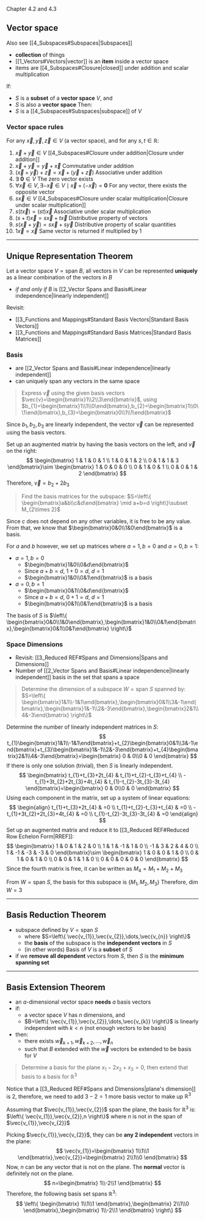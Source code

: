 Chapter 4.2 and 4.3


## Vector space
Also see [[4_Subspaces#Subspaces|Subspaces]]

- **collection** of things
- [[1_Vectors#Vectors|vector]] is an **item** inside a vector space
- items are [[4_Subspaces#Closure|closed]] under addition and scalar multiplication

If:
- $S$ is a **subset** of a **vector space** $V$, and
- $S$ is also a **vector space**
Then:
- $S$ is a [[4_Subspaces#Subspaces|subspace]] of $V$

### Vector space rules
For any $\vec{x},\vec{y},\vec{z}\in V$ (a vector space), and for any $s,t\in \mathbb{R}$:
1. $\vec{x}+\vec{y} \in V$
   [[4_Subspaces#Closure under addition|Closure under addition]]
2. $\vec{x}+\vec{y}=\vec{y}+\vec{x}$
   Commutative under addition
3. $(\vec{x}+\vec{y})+\vec{z}=\vec{x}+(\vec{y}+\vec{z})$
   Associative under addition
4. $\exists \text{ } \mathbf{ 0}\in V$
   The zero vector exists
5. $\forall  \vec{x}\in V, \exists -\vec{x}\in V \mid \vec{x}+(-\vec{x})=\mathbf{0}$
   For any vector, there exists the opposite vector
6. $s\vec{x}\in V$
   [[4_Subspaces#Closure under scalar multiplication|Closure under scalar multiplication]]
7. $s(t\vec{x})=(st)\vec{x}$
   Associative under scalar multiplication
8. $(s+t)\vec{x}=s\vec{x}+t\vec{x}$
   Distributive property of vectors
9. $s(\vec{x}+\vec{y})=s\vec{x}+s\vec{y}$
   Distributive property of scalar quantities
10. $1\vec{x}=\vec{x}$
    Same vector is returned if multiplied by 1


---
## Unique Representation Theorem

Let a vector space $V=\text{span }B$,
all vectors in $V$ can be represented **uniquely** as a linear combination of the vectors in $B$
- *if and only if* $B$ is [[2_Vector Spans and Basis#Linear independence|linearly independent]]

Revisit:
- [[3_Functions and Mappings#Standard Basis Vectors|Standard Basis Vectors]]
- [[3_Functions and Mappings#Standard Basis Matrices|Standard Basis Matrices]]

### Basis
- are [[2_Vector Spans and Basis#Linear independence|linearly independent]]
- can uniquely span any vectors in the same space


> Express $\vec{v}$ using the given basis vectors
> $\vec{v}=\begin{bmatrix}1\\2\\3\end{bmatrix}$, using $b_{1}=\begin{bmatrix}1\\1\\0\end{bmatrix},b_{2}=\begin{bmatrix}1\\0\\1\end{bmatrix},b_{3}=\begin{bmatrix}0\\1\\1\end{bmatrix}$

Since $b_{1},b_{2},b_{3}$ are linearly independent, the vector $\vec{v}$ can be represented using the basis vectors.

Set up an augmented matrix by having the basis vectors on the left, and $\vec{v}$ on the right:
$$
\begin{bmatrix}
1 & 1 & 0 & 1 \\
1 & 0 & 1 & 2 \\
0 & 1 & 1 & 3
\end{bmatrix}\sim \begin{bmatrix}
1 & 0 & 0 & 0 \\
0 & 1 & 0 & 1 \\
0 & 0 & 1 & 2
\end{bmatrix}
$$
Therefore, $\vec{v}=b_{2}+2b_{3}$


> Find the basis matrices for the subspace:
> $S=\left\{ \begin{bmatrix}a&b\\c&d\end{bmatrix} \mid a+b=d \right\}\subset M_{2\times 2}$

Since $c$ does not depend on any other variables, it is free to be any value. From that, we know that $\begin{bmatrix}0&0\\1&0\end{bmatrix}$ is a basis.

For $a$ and $b$ however, we set up matrices where $a=1,b=0$ and $a=0,b=1$:
- $a=1,b=0$
	- $\begin{bmatrix}1&0\\0&d\end{bmatrix}$
	- Since $a+b=d$, $1+0=d$, $d=1$
	- $\begin{bmatrix}1&0\\0&1\end{bmatrix}$ is a basis
- $a=0,b=1$
	- $\begin{bmatrix}0&1\\0&d\end{bmatrix}$
	- Since $a+b=d$, $0+1=d$, $d=1$
	- $\begin{bmatrix}0&1\\0&1\end{bmatrix}$ is a basis

The basis of $S$ is $\left\{ \begin{bmatrix}0&0\\1&0\end{bmatrix},\begin{bmatrix}1&0\\0&1\end{bmatrix},\begin{bmatrix}0&1\\0&1\end{bmatrix} \right\}$


### Space Dimensions
- Revisit: [[3_Reduced REF#Spans and Dimensions|Spans and Dimensions]]
- Number of [[2_Vector Spans and Basis#Linear independence|linearly independent]] basis in the set that spans a space


> Determine the dimension of a subspace $W=\text{span }S$ spanned by:
> $S=\left\{ \begin{bmatrix}1&1\\-1&1\end{bmatrix},\begin{bmatrix}0&1\\3&-1\end{bmatrix},\begin{bmatrix}1&-1\\2&-3\end{bmatrix},\begin{bmatrix}2&1\\4&-3\end{bmatrix} \right\}$

Determine the number of linearly independent matrices in $S$:
$$
t_{1}\begin{bmatrix}1&1\\-1&1\end{bmatrix}+t_{2}\begin{bmatrix}0&1\\3&-1\end{bmatrix}+t_{3}\begin{bmatrix}1&-1\\2&-3\end{bmatrix}+t_{4}\begin{bmatrix}2&1\\4&-3\end{bmatrix}=\begin{bmatrix}
0 & 0\\0 & 0
\end{bmatrix}
$$
If there is only one solution (trivial), then $S$ is linearly independent.
$$
\begin{bmatrix}
t_{1}+t_{3}+2t_{4} & t_{1}+t_{2}-t_{3}+t_{4} \\
-t_{1}+3t_{2}+2t_{3}+4t_{4} & t_{1}-t_{2}-3t_{3}-3t_{4}
\end{bmatrix}=\begin{bmatrix}
0 & 0\\0 & 0
\end{bmatrix}
$$
Using each component in the matrix, set up a system of linear equations:
$$
\begin{align}
t_{1}+t_{3}+2t_{4} & =0 \\
t_{1}+t_{2}-t_{3}+t_{4} & =0 \\
-t_{1}+3t_{2}+2t_{3}+4t_{4} & =0 \\
t_{1}-t_{2}-3t_{3}-3t_{4} & =0
\end{align}
$$
Set up an augmented matrix and reduce it to [[3_Reduced REF#Reduced Row Echelon Form|RREF]]:
$$
\begin{bmatrix}
1 & 0 & 1 & 2 & 0 \\
1 & 1 & -1 & 1 & 0 \\
-1 & 3 & 2 & 4 & 0 \\
1 & -1 & -3 & -3 & 0
\end{bmatrix}\sim \begin{bmatrix}
1 & 0 & 0 & 1 & 0 \\
0 & 1 & 0 & 1 & 0 \\
0 & 0 & 1 & 1 & 0 \\
0 & 0 & 0 & 0 & 0
\end{bmatrix}
$$
Since the fourth matrix is free, it can be written as $M_{4}=M_{1}+M_{2}+M_{3}$

From $W=\text{span }S$, the basis for this subspace is $\left\{ M_{1},M_{2},M_{3} \right\}$
Therefore, $\text{dim }W=3$


---
## Basis Reduction Theorem
- subspace defined by $V=\text{span }S$
	- where $S=\left\{ \vec{v_{1}},\vec{v_{2}},\dots,\vec{v_{n}} \right\}$
	- the **basis** of the subspace is the **independent vectors** in $S$
	- (in other words) Basis of $V$ is a **subset** of $S$
- if we **remove all dependent** vectors from $S$, then $S$ is the **minimum spanning set**


---
## Basis Extension Theorem
- an $a$-dimensional vector space **needs** $a$ basis vectors
- if:
	- a vector space $V$ has $n$ dimensions, and
	- $B=\left\{ \vec{v_{1}},\vec{v_{2}},\dots,\vec{v_{k}} \right\}$ is linearly independent with $k<n$ (not enough vectors to be basis)
- then:
	- there exists $\vec{w}_{k+1},\vec{w}_{k+2},\dots,\vec{w}_{n}$
	- such that $B$ extended with the $\vec{w}$ vectors be extended to be basis for $V$


> Determine a basis for the plane $x_{1}-2x_{2}+x_{3}=0$, then extend that basis to a basis for $\mathbb{R}^{3}$

Notice that a [[3_Reduced REF#Spans and Dimensions|plane's dimension]] is 2, therefore, we need to add $3-2=1$ more basis vector to make up $\mathbb{R}^{3}$

Assuming that $\vec{v_{1}},\vec{v_{2}}$ span the plane, the basis for $\mathbb{R}^{3}$ is:
$\left\{ \vec{v_{1}},\vec{v_{2}},n \right\}$
where $n$ is not in the span of $\vec{v_{1}},\vec{v_{2}}$

Picking $\vec{v_{1}},\vec{v_{2}}$, they can be **any 2 independent** vectors in the plane:
$$
\vec{v_{1}}=\begin{bmatrix}
1\\1\\1
\end{bmatrix},\vec{v_{2}}=\begin{bmatrix}
2\\1\\0
\end{bmatrix}
$$
Now, $n$ can be any vector that is not on the plane. The **normal** vector is definitely not on the plane.
$$
n=\begin{bmatrix}
1\\-2\\1
\end{bmatrix}
$$
Therefore, the following basis set spans $\mathbb{R}^{3}$:
$$
\left\{ \begin{bmatrix}
1\\1\\1
\end{bmatrix},\begin{bmatrix}
2\\1\\0
\end{bmatrix},\begin{bmatrix}
1\\-2\\1
\end{bmatrix} \right\} 
$$
